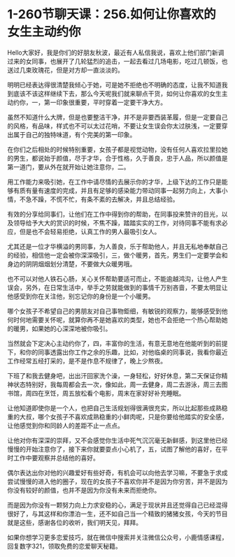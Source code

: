 # 1-260节聊天课：256.如何让你喜欢的女生主动约你

Hello大家好，我是你们的好朋友秋波，最近有人私信我说，喜欢上他们部门新调过来的女同事，也展开了几轮猛烈的追击，一起去看过几场电影，吃过几顿饭，也送过几束玫瑰花，但是对方却一直淡淡的。

明明已经表达得很清楚我倾心于她，可是她不拒绝也不明确的态度，让我不知道我到底该不该这样继续下去，那么今天呢我们就来聊点干货，如何让你喜欢的女生主动约你，一，第一印象很重要，平时穿着一定要干净大方。

虽然不知道什么大牌，但是也要整洁干净，并不是非要西装革履，但是一定要自己的风格，有品味，样式也不可以太过花哨，不要让女生误会你太过肤浅，一定要穿出属于自己的独特味道，有个完美的第一印象。

在你们之后相处的时候特别重要，女孩子都是视觉动物，没有任何人喜欢拉里拉她的男生，都说始于颜值，尽于才华，合于性格，久于善良，忠于人品，所以颜值是第一道门，要从外在就开始让她注意你，二。

用工作能力来吸引她，在工作中请尽情的去展示你的才华，上级下达的工作只是能够有质有量有速度的完成，并且有足够的感染能力带动同事一起努力向上，大事小情，不急不躁，不慌不忙，有条不紊的去解决，并且总结经验。

有效的分享给同事们，让他们在工作中得到你的帮助，在同事投来赞许的目光，以及领导给予大大的赏识的时候，不焦不躁，踏踏实实的工作，对待同事不能有求必应，但是也不会轻易拒绝，认真工作的男人最吸引女人。

尤其还是一位才华横溢的男同事，为人善良，乐于帮助他人，并且无私地奉献自己的经验，相信他一定会被你深深吸引，三，做个暖男，首先，男生们一定要学会和身边的阴阴烟烟划分清楚，不要做大众暖男哦。

也不可以对他人铁石心肠，关心关怀帮助要适可而止，不能逾越鸿沟，让他人产生误会，另外，在日常生活中，举手之劳就能做到的事情千万别吝啬，不要太明显让他感受到你在关注他，别忘记你的身份是一个小暖男。

哪个女孩子不希望自己的男朋友对自己事物鉅细，有敏锐的观察力，能够感受到他何时何地需要关怀呢，就算你再不是她喜欢的类型，她也不会拒绝一个热心帮助她的暖男，如果她的心深深地被你吸引。

当然就会下定决心主动约你了，四，丰富你的生活，有意无意地在他能听到的前提下，和你的同事透露出你工作之余的乐趣，比如，对他临桌的同事说，我看你最近工作经常五经打采的，是不是作息不规律了，晚上少熬夜。

下班了和我去健身吧，出出汗回家洗个澡，一身轻松，好好休息，第二天保证你精神状态特别好，我每周都会去一次，像如此，周一去健身，周二去游泳，周三去图书馆，周四在烹饪，周五放松看个电影，周末在家好好补充睡眠。

让他知道即使你是一个人，也把自己生活规划得很满很充实，所以比起那些成熟稳重的大叔，哪个女孩子不喜欢成熟稳重的小鲜肉呢，只是你要给他踏实的安全感，让他感觉到你和同龄人的差距不止一点点。

让他对你有深深的崇拜，又不会感觉你生活中死气沉沉毫无新鲜感，到这里他已经慢慢的开始注意你了，接下来你就要耍点小心机了，五，试图了解他的喜好，在平时工作中要观察并总结他的喜好。

偶尔表达出你对他的兴趣爱好有些好奇，有机会可以向他去学习嘛，不要急于求成尝试慢慢的进入他的圈子，现在的女孩子不喜欢你并不是因为你穷苦，并不是因为你没有较好的颜值，也并不是因为你没有未来而拒绝你。

而是因为你没有一颗努力向上力求安稳的心，满足于现状并且还觉得自己已经混得很好了，与其这样和你漂泊一生，还不如自己当一个精致的猪猪女孩，今天的节目就是这些，感谢各位的收听，我们明天见，拜拜。

如果你想学习更多恋爱技巧，就在微信中搜索并关注微信公众号，小鹿情感课程，回复数字321，领取免费的恋爱聊天秘籍。

